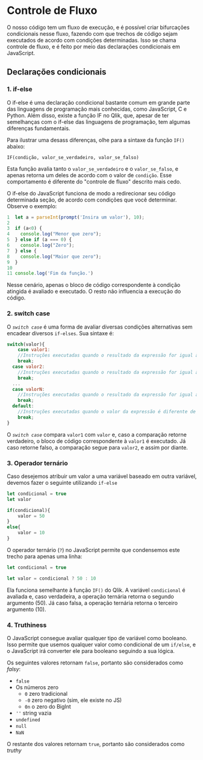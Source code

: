 # Controle de Fluxo
O nosso código tem um fluxo de execução, e é possível criar bifurcações condicionais nesse fluxo, fazendo com que trechos de código sejam executados de acordo com condições determinadas. Isso se chama controle de fluxo, e é feito por meio das declarações condicionais em JavaScript.
## Declarações condicionais
### **1. if-else**

O if-else é uma declaração condicional bastante comum em grande parte das linguagens de programação mais conhecidas, como JavaScript, C e Python. Além disso, existe a função IF no Qlik, que, apesar de ter semelhanças com o if-else das linguagens de programação, tem algumas diferenças fundamentais.

Para ilustrar uma desass diferenças, olhe para a sintaxe da função `IF()` abaixo:

```Excel
IF(condição, valor_se_verdadeiro, valor_se_falso)
```
Esta função avalia tanto o `valor_se_verdadeiro` e o `valor_se_falso`, e apenas retorna um deles de acordo com o valor de `condição`. Esse comportamento é diferente do "controle de fluxo" descrito mais cedo.

O if-else do JavaScript funciona de modo a redirecionar seu código determinada seção, de acordo com condições que você determinar. Observe o exemplo:

```js
1  let a = parseInt(prompt('Insira um valor'), 10);
2 
3  if (a<0) {
4    console.log("Menor que zero");
5  } else if (a === 0) {
6    console.log("Zero");
7  } else {
8    console.log("Maior que zero");
9  }
10
11 console.log('Fim da função.')
```
Nesse cenário, apenas o bloco de código correspondente à condição atingida é avaliado e executado. O resto não influencia a execução do código.

### **2. switch case**
O *``switch case``* é uma forma de avaliar diversas condições alternativas sem encadear diversos ``if-elses``. Sua sintaxe é:
```js
switch(valor){
    case valor1:
    //Instruções executadas quando o resultado da expressão for igual à valor1
    break;
  case valor2:
    //Instruções executadas quando o resultado da expressão for igual à valor2
    break;
  ...
  case valorN:
    //Instruções executadas quando o resultado da expressão for igual à valorN
    break;
  default:
    //Instruções executadas quando o valor da expressão é diferente de todos os cases
    break;
}
```
O *``switch case``* compara `valor1` com ``valor`` e, caso a comparação retorne verdadeiro, o bloco de código correspondente à ``valor1`` é executado. Já caso retorne falso, a comparação segue para `valor2`, e assim por diante.

### **3. Operador ternário**
Caso desejemos atribuir um valor a uma variável baseado em outra variável, devemos fazer o seguinte utilizando ``if-else``

```js
let condicional = true
let valor

if(condicional){
    valor = 50
}
else{
    valor = 10
}
```
O operador ternário (`?`) no JavaScript permite que condensemos este trecho para apenas uma linha:

```js
let condicional = true

let valor = condicional ? 50 : 10
```
Ela funciona semelhante à função ``IF()`` do Qlik. A variável `condicional` é avaliada e, caso verdadeira, a operação ternária retorna o segundo argumento (50). Já caso falsa, a operação ternária retorna o terceiro argumento (10).

### **4. Truthiness**
O JavaScript consegue avaliar qualquer tipo de variável como booleano. Isso permite que usemos qualquer valor como condicional de um `if/else`, e o JavaScript irá converter ele para booleano seguindo a sua lógica.

Os seguintes valores retornam ``false``, portanto são considerados como *falsy*:

- `false`
- Os números zero
    - `0` zero tradicional
    - `-0` zero negativo (sim, ele existe no JS)
    - `0n` o zero do BigInt
- `''` string vazia
- `undefined`
- `null`
- `NaN`

O restante dos valores retornam ``true``, portanto são considerados como *truthy*



